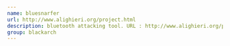 ```yaml
---
name: bluesnarfer
url: http://www.alighieri.org/project.html
description: bluetooth attacking tool. URL : http://www.alighieri.org/project.html Groups : blackarch blackarch-bluetooth
group: blackarch
---
```

